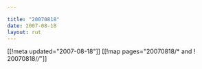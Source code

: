 ```yaml
---

title: "20070818"
date: 2007-08-18
layout: rut
---
```


[[!meta updated="2007-08-18"]]
[[!map pages="20070818/* and ! 20070818/*/*"]]
